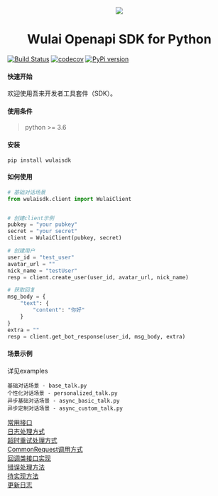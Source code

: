 <p align="center">
	<a href="https://www.laiye.com"><img src="https://www.laiye.com/static/official-website/logo.png"></a>
</p>

<h1 align="center">Wulai Openapi SDK for Python</h1>

[![Build Status](https://travis-ci.org/laiye-ai/wulai-openapi-sdk-python.svg?branch=master)](https://travis-ci.org/laiye-ai/wulai-openapi-sdk-python)
[![codecov](https://codecov.io/gh/laiye-ai/wulai-openapi-sdk-python/branch/master/graph/badge.svg)](https://codecov.io/gh/laiye-ai/wulai-openapi-sdk-python)
[![PyPi version](https://pypip.in/v/wulaisdk/badge.png)](https://crate.io/packages/$REPO/)


#### 快速开始
欢迎使用吾来开发者工具套件（SDK）。


#### 使用条件
> python >= 3.6


#### 安装
`pip install wulaisdk`


#### 如何使用
```python
# 基础对话场景
from wulaisdk.client import WulaiClient


# 创建client示例
pubkey = "your pubkey"
secret = "your secret"
client = WulaiClient(pubkey, secret)

# 创建用户
user_id = "test_user"
avatar_url = ""
nick_name = "testUser"
resp = client.create_user(user_id, avatar_url, nick_name)

# 获取回复
msg_body = {
    "text": {
        "content": "你好"
    }
}
extra = ""
resp = client.get_bot_response(user_id, msg_body, extra)
```

#### 场景示例
详见examples
```
基础对话场景 - base_talk.py
个性化对话场景 - personalized_talk.py
异步基础对话场景 - async_basic_talk.py
异步定制对话场景 - async_custom_talk.py
```

[常用接口](https://github.com/laiye-ai/wulai-openapi-sdk-python/blob/master/docs/API.md)  
[日志处理方式](https://github.com/laiye-ai/wulai-openapi-sdk-python/blob/master/docs/LOG.md)  
[超时重试处理方式](https://github.com/laiye-ai/wulai-openapi-sdk-python/blob/master/docs/TIMEOUT.md)   
[CommonRequest调用方式](https://github.com/laiye-ai/wulai-openapi-sdk-python/blob/master/docs/COMMON.md)    
[回调类接口实现](https://github.com/laiye-ai/wulai-openapi-sdk-python/blob/master/docs/CALLBACK.md)  
[错误处理方法](https://github.com/laiye-ai/wulai-openapi-sdk-python/blob/master/docs/ERROR.md)  
[待实现方法](https://github.com/laiye-ai/wulai-openapi-sdk-python/blob/master/docs/TODO.md)  
[更新日志](https://github.com/laiye-ai/wulai-openapi-sdk-python/blob/master/docs/UPDATED.md)  
